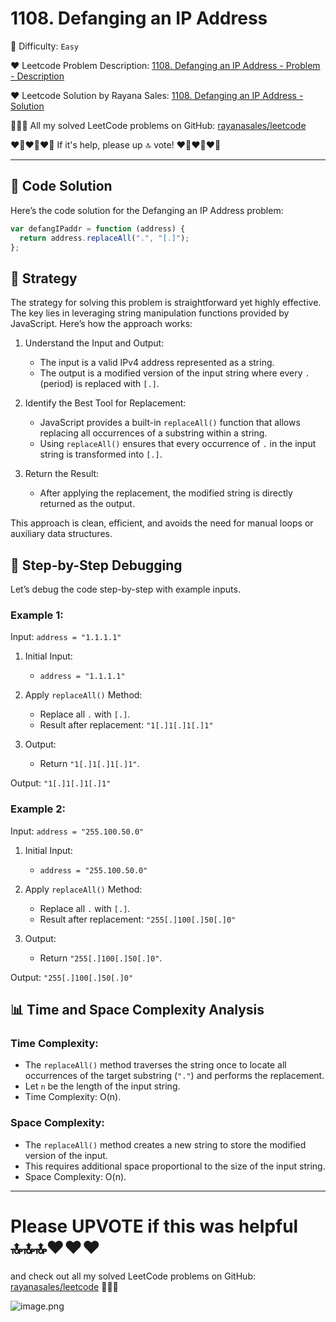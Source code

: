 # 1108. Defanging an IP Address

🌱 Difficulty: `Easy`

❤️ Leetcode Problem Description: [1108. Defanging an IP Address - Problem - Description](https://leetcode.com/problems/defanging-an-ip-address/description/)

❤️ Leetcode Solution by Rayana Sales: [1108. Defanging an IP Address - Solution](https://leetcode.com/problems/defanging-an-ip-address/solutions/6090226/1-line-solution-beginner-friendly)

💁🏻‍♀️ All my solved LeetCode problems on GitHub: [rayanasales/leetcode](https://github.com/rayanasales/leetcode)

❤️‍🔥❤️‍🔥❤️‍🔥 If it's help, please up 🔝 vote! ❤️‍🔥❤️‍🔥❤️‍🔥

---

## 🚀 Code Solution

Here’s the code solution for the Defanging an IP Address problem:

```javascript []
var defangIPaddr = function (address) {
  return address.replaceAll(".", "[.]");
};
```

## 💎 Strategy

The strategy for solving this problem is straightforward yet highly effective. The key lies in leveraging string manipulation functions provided by JavaScript. Here’s how the approach works:

1. Understand the Input and Output:

   - The input is a valid IPv4 address represented as a string.
   - The output is a modified version of the input string where every `.` (period) is replaced with `[.]`.

2. Identify the Best Tool for Replacement:

   - JavaScript provides a built-in `replaceAll()` function that allows replacing all occurrences of a substring within a string.
   - Using `replaceAll()` ensures that every occurrence of `.` in the input string is transformed into `[.]`.

3. Return the Result:
   - After applying the replacement, the modified string is directly returned as the output.

This approach is clean, efficient, and avoids the need for manual loops or auxiliary data structures.

## 🔎 Step-by-Step Debugging

Let’s debug the code step-by-step with example inputs.

### Example 1:

Input: `address = "1.1.1.1"`

1. Initial Input:

   - `address = "1.1.1.1"`

2. Apply `replaceAll()` Method:

   - Replace all `.` with `[.]`.
   - Result after replacement: `"1[.]1[.]1[.]1"`

3. Output:
   - Return `"1[.]1[.]1[.]1"`.

Output: `"1[.]1[.]1[.]1"`

### Example 2:

Input: `address = "255.100.50.0"`

1. Initial Input:

   - `address = "255.100.50.0"`

2. Apply `replaceAll()` Method:

   - Replace all `.` with `[.]`.
   - Result after replacement: `"255[.]100[.]50[.]0"`

3. Output:
   - Return `"255[.]100[.]50[.]0"`.

Output: `"255[.]100[.]50[.]0"`

## 📊 Time and Space Complexity Analysis

### Time Complexity:

- The `replaceAll()` method traverses the string once to locate all occurrences of the target substring (`"."`) and performs the replacement.
- Let `n` be the length of the input string.
- Time Complexity: O(n).

### Space Complexity:

- The `replaceAll()` method creates a new string to store the modified version of the input.
- This requires additional space proportional to the size of the input string.
- Space Complexity: O(n).

---

# Please UPVOTE if this was helpful 🔝🔝🔝❤️❤️❤️

and check out all my solved LeetCode problems on GitHub: [rayanasales/leetcode](https://github.com/rayanasales/leetcode) 🤙😚🤘

![image.png](https://assets.leetcode.com/users/images/57bce3b1-56e2-4c20-9cdf-b61fef26b93b_1725494158.6252415.png)
